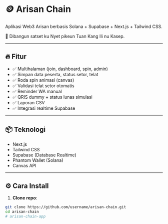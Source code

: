 # 🪙 Arisan Chain

Aplikasi Web3 Arisan berbasis Solana + Supabase + Next.js + Tailwind CSS.

🚀 Dibangun satset ku Nyet pikeun Tuan Kang Ili nu Kasep.

---

## 🔥 Fitur

- ✅ Multihalaman (join, dashboard, spin, admin)
- ✅ Simpan data peserta, status setor, telat
- ✅ Roda spin animasi (canvas)
- ✅ Validasi telat setor otomatis
- ✅ Reminder WA manual
- ✅ QRIS dummy + status lunas simulasi
- ✅ Laporan CSV
- ✅ Integrasi realtime Supabase

---

## 📦 Teknologi

- Next.js
- Tailwind CSS
- Supabase (Database Realtime)
- Phantom Wallet (Solana)
- Canvas API

---

## ⚙️ Cara Install

1. **Clone repo**:

```bash
git clone https://github.com/username/arisan-chain.git
cd arisan-chain
# arisan-chain-app
